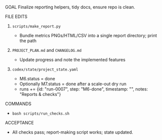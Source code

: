 GOAL
Finalize reporting helpers, tidy docs, ensure repo is clean.

FILE EDITS
1) `scripts/make_report.py`
   - Bundle metrics PNGs/HTML/CSV into a single report directory; print the path

2) `PROJECT_PLAN.md` and `CHANGELOG.md`
   - Update progress and note the implemented features

3) `codex/state/project_state.yaml`
   - M6.status = done
   - Optionally M7.status = done after a scale-out dry run
   - runs += {id: "run-0007", step: "M6-done", timestamp: "<UTC>", notes: "Reports & checks"}

COMMANDS
- `bash scripts/run_checks.sh`

ACCEPTANCE
- All checks pass; report-making script works; state updated.
